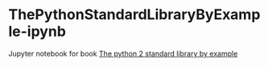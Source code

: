 # ThePythonStandardLibraryByExample-ipynb
Jupyter notebook for book [The python 2 standard library by example](https://www.amazon.com/Python-Standard-Library-Example/dp/0321767349)


